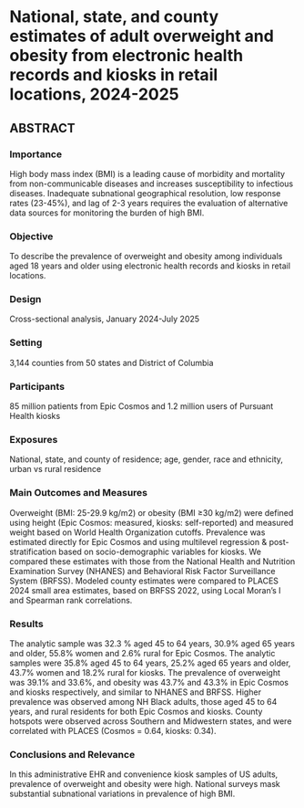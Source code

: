 # National, state, and county estimates of adult overweight and obesity from electronic health records and kiosks in retail locations, 2024-2025

## ABSTRACT
### Importance

High body mass index (BMI) is a leading cause of morbidity and mortality from non-communicable diseases and increases susceptibility to infectious diseases. Inadequate subnational geographical resolution, low response rates (23-45%), and lag of 2-3 years requires the evaluation of alternative data sources for monitoring the burden of high BMI.

### Objective

To describe the prevalence of overweight and obesity among individuals aged 18 years and older using electronic health records and kiosks in retail locations.

### Design
Cross-sectional analysis, January 2024-July 2025

### Setting
3,144 counties from 50 states and District of Columbia

### Participants
85 million patients from Epic Cosmos and 1.2 million users of Pursuant Health kiosks

### Exposures
National, state, and county of residence; age, gender, race and ethnicity, urban vs rural residence

### Main Outcomes and Measures
Overweight (BMI: 25-29.9 kg/m2) or obesity (BMI ≥30 kg/m2) were defined using height (Epic Cosmos: measured, kiosks: self-reported) and measured weight based on World Health Organization cutoffs. Prevalence was estimated directly for Epic Cosmos and using multilevel regression & post-stratification based on socio-demographic variables for kiosks. We compared these estimates with those from the National Health and Nutrition Examination Survey (NHANES) and Behavioral Risk Factor Surveillance System (BRFSS). Modeled county estimates were compared to PLACES 2024 small area estimates,  based on BRFSS 2022, using Local Moran’s I and Spearman rank correlations.

### Results
The analytic sample was 32.3 % aged 45 to 64 years, 30.9% aged 65 years and older, 55.8% women and 2.6% rural for Epic Cosmos. The analytic samples were 35.8% aged 45 to 64 years, 25.2% aged 65 years and older, 43.7% women and 18.2% rural for kiosks. The prevalence of overweight was 39.1% and 33.6%, and obesity was 43.7% and 43.3% in Epic Cosmos and kiosks respectively, and similar to NHANES and BRFSS. Higher prevalence was observed among NH Black adults, those aged 45 to 64 years, and rural residents for both Epic Cosmos and kiosks. County hotspots were observed across Southern and Midwestern states, and were correlated with PLACES (Cosmos = 0.64, kiosks: 0.34).

### Conclusions and Relevance
In this administrative EHR and convenience kiosk samples of US adults, prevalence of overweight and obesity were high. National surveys mask substantial subnational variations in prevalence of high BMI.
